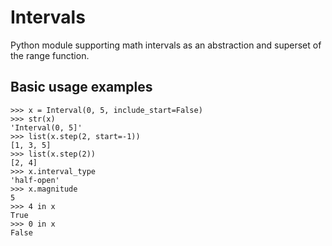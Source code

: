 # Intervals
Python module supporting math intervals as an abstraction and superset of the range function.

## Basic usage examples
```python3
>>> x = Interval(0, 5, include_start=False)
>>> str(x)
'Interval(0, 5]'
>>> list(x.step(2, start=-1))
[1, 3, 5]
>>> list(x.step(2))
[2, 4]
>>> x.interval_type
'half-open'
>>> x.magnitude
5
>>> 4 in x
True
>>> 0 in x
False
```
